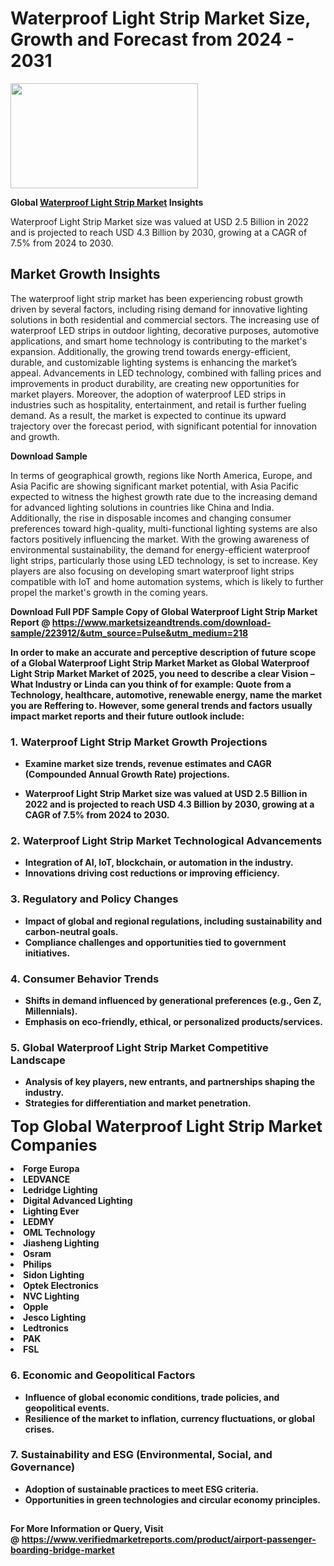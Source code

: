 <H1>Waterproof Light Strip Market Size, Growth and Forecast from 2024 - 2031</H1><img class="aligncenter size-medium wp-image-584254" src="https://thirdeyenews.in/wp-content/uploads/2024/09/Global-Market-Research-300x168.jpeg" alt="" width="300" height="168" /><p><strong>Global&nbsp;<a href="https://www.marketsizeandtrends.com/download-sample/223912/&amp;utm_source=Pulse&amp;utm_medium=218">Waterproof Light Strip Market</a> Insights</strong></p><p>Waterproof Light Strip Market size was valued at USD 2.5 Billion in 2022 and is projected to reach USD 4.3 Billion by 2030, growing at a CAGR of 7.5% from 2024 to 2030.</p><p><h2>Market Growth Insights</h2> <p>The waterproof light strip market has been experiencing robust growth driven by several factors, including rising demand for innovative lighting solutions in both residential and commercial sectors. The increasing use of waterproof LED strips in outdoor lighting, decorative purposes, automotive applications, and smart home technology is contributing to the market's expansion. Additionally, the growing trend towards energy-efficient, durable, and customizable lighting systems is enhancing the market’s appeal. Advancements in LED technology, combined with falling prices and improvements in product durability, are creating new opportunities for market players. Moreover, the adoption of waterproof LED strips in industries such as hospitality, entertainment, and retail is further fueling demand. As a result, the market is expected to continue its upward trajectory over the forecast period, with significant potential for innovation and growth.</p> <p><strong>Download Sample</strong></p> <p>In terms of geographical growth, regions like North America, Europe, and Asia Pacific are showing significant market potential, with Asia Pacific expected to witness the highest growth rate due to the increasing demand for advanced lighting solutions in countries like China and India. Additionally, the rise in disposable incomes and changing consumer preferences toward high-quality, multi-functional lighting systems are also factors positively influencing the market. With the growing awareness of environmental sustainability, the demand for energy-efficient waterproof light strips, particularly those using LED technology, is set to increase. Key players are also focusing on developing smart waterproof light strips compatible with IoT and home automation systems, which is likely to further propel the market's growth in the coming years.</p> <p><strong></p><p><span class=""><strong>Download Full PDF Sample Copy of Global Waterproof Light Strip Market Report</strong> @ <a href="https://www.marketsizeandtrends.com/download-sample/223912/&amp;utm_source=Pulse&amp;utm_medium=218" target="_blank">https://www.marketsizeandtrends.com/download-sample/223912/&amp;utm_source=Pulse&amp;utm_medium=218</a></span></p><p>In order to make an accurate and perceptive description of future scope of a Global&nbsp;Waterproof Light Strip Market Market as Global&nbsp;Waterproof Light Strip Market Market of 2025, you need to describe a clear Vision &ndash; What Industry or Linda can you think of for example: Quote from a Technology, healthcare, automotive, renewable energy, name the market you are Reffering to. However, some general trends and factors usually impact market reports and their future outlook include:</p><h3>1.&nbsp;<strong>Waterproof Light Strip Market Growth Projections</strong></h3><ul><li>Examine market size trends, revenue estimates and CAGR (Compounded Annual Growth Rate) projections.</li><li><p>Waterproof Light Strip Market size was valued at USD 2.5 Billion in 2022 and is projected to reach USD 4.3 Billion by 2030, growing at a CAGR of 7.5% from 2024 to 2030.</p></li></ul><h3>2.&nbsp;<strong>Waterproof Light Strip Market Technological Advancements</strong></h3><ul><li>Integration of AI, IoT, blockchain, or automation in the industry.</li><li>Innovations driving cost reductions or improving efficiency.</li></ul><h3>3.&nbsp;<strong>Regulatory and Policy Changes</strong></h3><ul><li>Impact of global and regional regulations, including sustainability and carbon-neutral goals.</li><li>Compliance challenges and opportunities tied to government initiatives.</li></ul><h3>4.&nbsp;<strong>Consumer Behavior Trends</strong></h3><ul><li>Shifts in demand influenced by generational preferences (e.g., Gen Z, Millennials).</li><li>Emphasis on eco-friendly, ethical, or personalized products/services.</li></ul><h3>5.&nbsp;<strong>Global Waterproof Light Strip Market Competitive Landscape</strong></h3><ul><li>Analysis of key players, new entrants, and partnerships shaping the industry.</li><li>Strategies for differentiation and market penetration.</li></ul><p data-pm-slice="1 1 []"><span style="color: inherit; font-family: inherit; font-size: 25px;">Top Global Waterproof Light Strip Market Companies</span></p><div class="" data-test-id=""><p><li>Forge Europa</li><li> LEDVANCE</li><li> Ledridge Lighting</li><li> Digital Advanced Lighting</li><li> Lighting Ever</li><li> LEDMY</li><li> OML Technology</li><li> Jiasheng Lighting</li><li> Osram</li><li> Philips</li><li> Sidon Lighting</li><li> Optek Electronics</li><li> NVC Lighting</li><li> Opple</li><li> Jesco Lighting</li><li> Ledtronics</li><li> PAK</li><li> FSL</li></p></div><h3>6.&nbsp;<strong>Economic and Geopolitical Factors</strong></h3><ul><li>Influence of global economic conditions, trade policies, and geopolitical events.</li><li>Resilience of the market to inflation, currency fluctuations, or global crises.</li></ul><h3>7.&nbsp;<strong>Sustainability and ESG (Environmental, Social, and Governance)</strong></h3><ul><li>Adoption of sustainable practices to meet ESG criteria.</li><li>Opportunities in green technologies and circular economy principles.</li></ul><h2><strong style="font-size: 14px;">For More Information or Query, Visit @&nbsp;</strong><a style="background-color: #ffffff; font-size: 14px;" href="https://www.marketsizeandtrends.com/report/waterproof-light-strip-market/" target="_blank">https://www.verifiedmarketreports.com/product/airport-passenger-boarding-bridge-market</a></h2>

